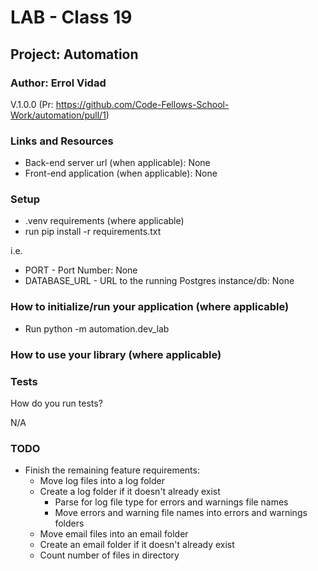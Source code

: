 # LAB - Class 19

## Project: Automation

### Author: Errol Vidad
V.1.0.0 (Pr: https://github.com/Code-Fellows-School-Work/automation/pull/1)

### Links and Resources
- Back-end server url (when applicable): None
- Front-end application (when applicable): None

### Setup
- .venv requirements (where applicable)
- run pip install -r requirements.txt

i.e.

- PORT - Port Number: None
- DATABASE_URL - URL to the running Postgres instance/db: None

### How to initialize/run your application (where applicable)

- Run python -m automation.dev_lab

### How to use your library (where applicable)
### Tests
How do you run tests?

N/A

### TODO
- Finish the remaining feature requirements:
    - Move log files into a log folder 
    - Create a log folder if it doesn't already exist
        - Parse for log file type for errors and warnings file names
        - Move errors and warning file names into errors and warnings folders
    - Move email files into an email folder
    - Create an email folder if it doesn't already exist
    - Count number of files in directory
